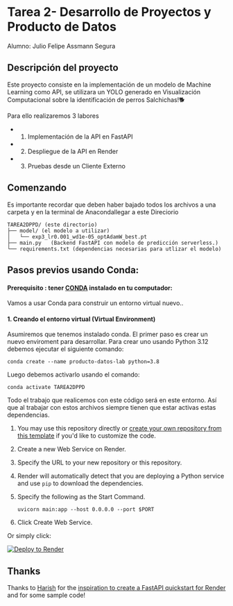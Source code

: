 # Tarea 2- Desarrollo de Proyectos y Producto de Datos

Alumno: Julio Felipe Assmann Segura

## Descripción del proyecto

Este proyecto consiste en la implementación de un modelo de Machine Learning como API, se utilizara un YOLO generado en Visualización Computacional sobre la identificación de perros Salchichas!🐕

Para ello realizaremos 3 labores 
- 1. Implementación de la API en FastAPI
- 2. Despliegue de la API en Render
- 3. Pruebas desde un Cliente Externo

## Comenzando

Es importante recordar que deben haber bajado todos los archivos a una carpeta y en la terminal de Anacondallegar a este Direciorio
```
TAREA2DPPD/ (este directorio)
├── model/ (el modelo a utilizar)
│   └── exp3_lr0.001_wd1e-05_optAdamW_best.pt 
├── main.py   (Backend FastAPI con modelo de predicción serverless.)
└── requirements.txt (dependencias necesarias para utlizar el modelo)
```
## Pasos previos usando Conda:
#### Prerequisito : tener [CONDA](https://docs.conda.io/en/latest/) instalado en tu computador:
Vamos a usar Conda para construir un entorno virtual nuevo..

#### 1. Creando el entorno virtual (Virtual Environment)
Asumiremos que tenemos instalado conda. El primer paso es crear un nuevo enviroment para desarrollar. Para crear uno usando Python 3.12 debemos ejecutar el siguiente comando:
```
conda create --name producto-datos-lab python=3.8
```
Luego debemos activarlo usando el comando:
```
conda activate TAREA2DPPD
```
Todo el trabajo que realicemos con este código será en este entorno. Así que al trabajar con estos archivos siempre tienen que estar activas estas dependencias.





1. You may use this repository directly or [create your own repository from this template](https://github.com/render-examples/fastapi/generate) if you'd like to customize the code.
2. Create a new Web Service on Render.
3. Specify the URL to your new repository or this repository.
4. Render will automatically detect that you are deploying a Python service and use `pip` to download the dependencies.
5. Specify the following as the Start Command.

    ```shell
    uvicorn main:app --host 0.0.0.0 --port $PORT
    ```

6. Click Create Web Service.

Or simply click:

[![Deploy to Render](https://render.com/images/deploy-to-render-button.svg)](https://render.com/deploy?repo=https://github.com/render-examples/fastapi)

## Thanks

Thanks to [Harish](https://harishgarg.com) for the [inspiration to create a FastAPI quickstart for Render](https://twitter.com/harishkgarg/status/1435084018677010434) and for some sample code!